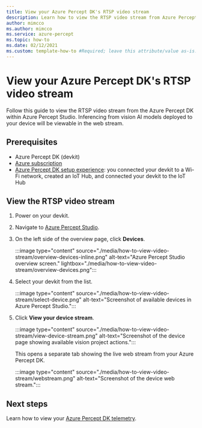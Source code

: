 ```yaml
---
title: View your Azure Percept DK's RTSP video stream
description: Learn how to view the RTSP video stream from Azure Percept DK
author: mimcco
ms.author: mimcco
ms.service: azure-percept
ms.topic: how-to
ms.date: 02/12/2021
ms.custom: template-how-to #Required; leave this attribute/value as-is.
---
```


# View your Azure Percept DK's RTSP video stream

Follow this guide to view the RTSP video stream from the Azure Percept DK within Azure Percept Studio. Inferencing from vision AI models deployed to your device will be viewable in the web stream.

## Prerequisites

- Azure Percept DK (devkit)
- [Azure subscription](https://azure.microsoft.com/free/)
- [Azure Percept DK setup experience](./quickstart-percept-dk-set-up.md): you connected your devkit to a Wi-Fi network, created an IoT Hub, and connected your devkit to the IoT Hub

## View the RTSP video stream

1. Power on your devkit.

1. Navigate to [Azure Percept Studio](https://go.microsoft.com/fwlink/?linkid=2135819).

1. On the left side of the overview page, click **Devices**.

    :::image type="content" source="./media/how-to-view-video-stream/overview-devices-inline.png" alt-text="Azure Percept Studio overview screen." lightbox="./media/how-to-view-video-stream/overview-devices.png":::

1. Select your devkit from the list.

    :::image type="content" source="./media/how-to-view-video-stream/select-device.png" alt-text="Screenshot of available devices in Azure Percept Studio.":::

1. Click **View your device stream**.

    :::image type="content" source="./media/how-to-view-video-stream/view-device-stream.png" alt-text="Screenshot of the device page showing available vision project actions.":::

    This opens a separate tab showing the live web stream from your Azure Percept DK.

    :::image type="content" source="./media/how-to-view-video-stream/webstream.png" alt-text="Screenshot of the device web stream.":::

## Next steps

Learn how to view your [Azure Percept DK telemetry](./how-to-view-telemetry.md).